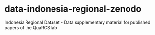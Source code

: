 # data-indonesia-regional-zenodo
Indonesia Regional Dataset - Data supplementary material for published papers of the QuaRCS lab
